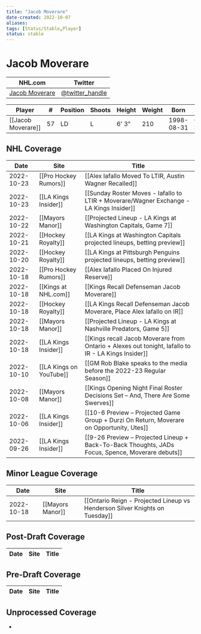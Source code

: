 ```yaml
---
title: "Jacob Moverare"
date-created: 2022-10-07
aliases: 
tags: [Status/Stable,Player]
status: stable
---
```


# Jacob Moverare

NHL.com | Twitter
-|-
[Jacob Moverare](https://www.nhl.com/player/jacob-moverare-8479421) | [@twitter_handle](https://twitter.com/)

Player | \# | Position | Shoots | Height | Weight | Born | Birthplace | Draft 
---|---|---|---|---|---|---|---|---
[[Jacob Moverare]] | 57| LD | L | 6' 3" | 210 | 1998-08-31 | Ostersund, SWE


## NHL  Coverage
| Date       | Site                    | Title                                                                                               |
| ---------- | ----------------------- | --------------------------------------------------------------------------------------------------- |
| 2022-10-23 | [[Pro Hockey Rumors]]   | [[Alex Iafallo Moved To LTIR, Austin Wagner Recalled]]                                              |
| 2022-10-23 | [[LA Kings Insider]]    | [[Sunday Roster Moves - Iafallo to LTIR + Moverare/Wagner Exchange - LA Kings Insider]]             |
| 2022-10-22 | [[Mayors Manor]]        | [[Projected Lineup - LA Kings at Washington Capitals, Game 7]]                                      |
| 2022-10-21 | [[Hockey Royalty]]      | [[LA Kings at Washington Capitals projected lineups, betting preview]]                              |
| 2022-10-20 | [[Hockey Royalty]]      | [[LA Kings at Pittsburgh Penguins projected lineups, betting preview]]                              |
| 2022-10-18 | [[Pro Hockey Rumors]]   | [[Alex Iafallo Placed On Injured Reserve]]                                                          |
| 2022-10-18 | [[Kings at NHL.com]]    | [[Kings Recall Defenseman Jacob Moverare]]                                                          |
| 2022-10-18 | [[Hockey Royalty]]      | [[LA Kings Recall Defenseman Jacob Moverare, Place Alex Iafallo on IR]]                             |
| 2022-10-18 | [[Mayors Manor]]        | [[Projected Lineup - LA Kings at Nashville Predators, Game 5]]                                      |
| 2022-10-18 | [[LA Kings Insider]]    | [[Kings recall Jacob Moverare from Ontario + Alexes out tonight, Iafallo to IR - LA Kings Insider]] |
| 2022-10-10 | [[LA Kings on YouTube]] | [[GM Rob Blake speaks to the media before the 2022-23 Regular Season]]                              |
| 2022-10-08 | [[Mayors Manor]]        | [[Kings Opening Night Final Roster Decisions Set – And, There Are Some Swerves]]                    |
| 2022-10-06 | [[LA Kings Insider]]    | [[10-6 Preview – Projected Game Group + Durzi On Return, Moverare on Opportunity, Utes]]            |
| 2022-09-26 | [[LA Kings Insider]]    | [[9-26 Preview – Projected Lineup + Back-To-Back Thoughts, JADs Focus, Spence, Moverare debuts]]    |



## Minor League Coverage
| Date       | Site                    | Title                                                                                               |
| ---------- | ----------------------- | --------------------------------------------------------------------------------------------------- |
| 2022-10-18 | [[Mayors Manor]] | [[Ontario Reign - Projected Lineup vs Henderson Silver Knights on Tuesday]]                                                                                                       |



## Post-Draft Coverage
| Date | Site | Title |
| ---- | ---- | ----- |



## Pre-Draft Coverage
Date | Site |  Title
---|---|---


## Unprocessed Coverage
- 

